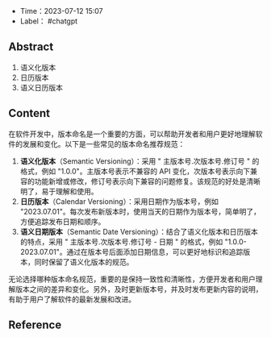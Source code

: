 - Time：2023-07-12 15:07
- Label： #chatgpt

## Abstract

1. 语义化版本
2. 日历版本
3. 语义日历版本

## Content

在软件开发中，版本命名是一个重要的方面，可以帮助开发者和用户更好地理解软件的发展和变化。以下是一些常见的版本命名推荐规范：

1. **语义化版本**（Semantic Versioning）：采用 " 主版本号.次版本号.修订号 " 的格式，例如 "1.0.0"。主版本号表示不兼容的 API 变化，次版本号表示向下兼容的功能新增或修改，修订号表示向下兼容的问题修复。该规范的好处是清晰明了，易于理解和使用。
2. **日历版本**（Calendar Versioning）：采用日期作为版本号，例如 "2023.07.01"。每次发布新版本时，使用当天的日期作为版本号，简单明了，方便追踪发布日期和顺序。
3. **语义日期版本**（Semantic Date Versioning）：结合了语义化版本和日历版本的特点，采用 " 主版本号.次版本号.修订号 - 日期 " 的格式，例如 "1.0.0-2023.07.01"。通过在版本号后面添加日期信息，可以更好地标识和追踪版本，同时保留了语义化版本的规范。

无论选择哪种版本命名规范，重要的是保持一致性和清晰性，方便开发者和用户理解版本之间的差异和变化。另外，及时更新版本号，并及时发布更新内容的说明，有助于用户了解软件的最新发展和改进。

## Reference
